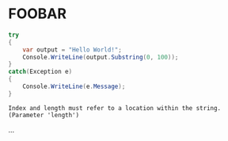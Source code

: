 # FOOBAR


```C#
try 
{
    var output = "Hello World!";
    Console.WriteLine(output.Substring(0, 100));
}
catch(Exception e) 
{ 
    Console.WriteLine(e.Message); 
}

```

    Index and length must refer to a location within the string. (Parameter 'length')


...
